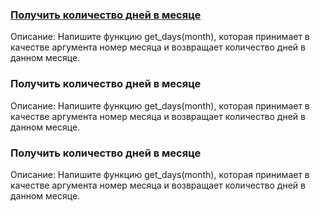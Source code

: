 ### [Получить количество дней в месяце](/source/datetime/getMonthLength.md)

Описание:
Напишите функцию get_days(month), которая принимает в качестве аргумента номер месяца и возвращает количество дней в данном месяце.

### Получить количество дней в месяце

Описание:
Напишите функцию get_days(month), которая принимает в качестве аргумента номер месяца и возвращает количество дней в данном месяце.

### Получить количество дней в месяце

Описание:
Напишите функцию get_days(month), которая принимает в качестве аргумента номер месяца и возвращает количество дней в данном месяце.